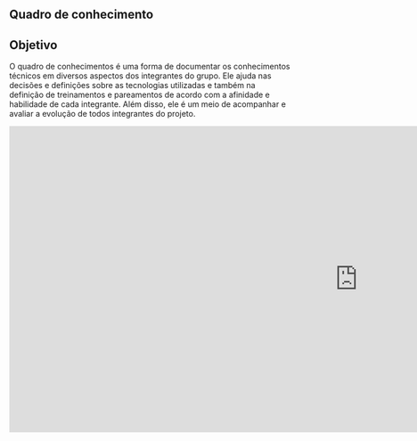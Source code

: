 ## Quadro de conhecimento

## Objetivo

O quadro de conhecimentos é uma forma de documentar os conhecimentos técnicos em diversos aspectos dos integrantes do grupo. Ele ajuda nas decisões e definições sobre as tecnologias utilizadas e também na definição de treinamentos e pareamentos de acordo com a afinidade e habilidade de cada integrante. Além disso, ele é um meio de acompanhar e avaliar a evolução de todos integrantes do projeto.

<iframe width="1250px" height="550px" frameborder="0" src="https://docs.google.com/spreadsheets/d/e/2PACX-1vQjTCsuRkcPpFTZiHPfN-lL67hkIPPycTIS4c5ynQ9BU7qbQgVSKFLp6uwM-vqY1mpNEoNouGlbJk-h/pubhtml?gid=556257100&amp;single=true&amp;widget=true&amp;headers=false"></iframe>